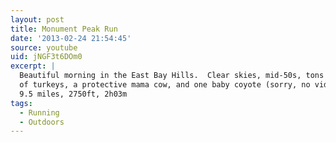 ```yaml
---
layout: post
title: Monument Peak Run
date: '2013-02-24 21:54:45'
source: youtube
uid: jNGF3t6DOm0
excerpt: |
  Beautiful morning in the East Bay Hills.  Clear skies, mid-50s, tons
  of turkeys, a protective mama cow, and one baby coyote (sorry, no video of that).
  9.5 miles, 2750ft, 2h03m
tags:
  - Running
  - Outdoors
---
```

